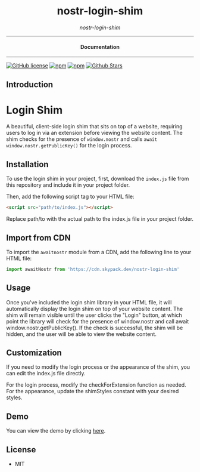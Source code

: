

<div align="center">  
  <h1>nostr-login-shim</h1>
</div>

<div align="center">  
<i>nostr-login-shim</i>
</div>

---

<div align="center">
<h4>Documentation</h4>
</div>

---

[![GitHub license](https://img.shields.io/badge/license-MIT-blue.svg)](https://github.com/nostrapps/nostr-login-shim/blob/gh-pages/LICENSE)
[![npm](https://img.shields.io/npm/v/nostr-login-shim)](https://npmjs.com/package/nostr-login-shim)
[![npm](https://img.shields.io/npm/dw/nostr-login-shim.svg)](https://npmjs.com/package/nostr-login-shim)
[![Github Stars](https://img.shields.io/github/stars/nostrapps/nostr-login-shim.svg)](https://github.com/nostrapps/nostr-login-shim/)

## Introduction


# Login Shim

A beautiful, client-side login shim that sits on top of a website, requiring users to log in via an extension before viewing the website content. The shim checks for the presence of `window.nostr` and calls `await window.nostr.getPublicKey()` for the login process.

## Installation

To use the login shim in your project, first, download the `index.js` file from this repository and include it in your project folder.

Then, add the following script tag to your HTML file:

```html
<script src="path/to/index.js"></script>
```

Replace path/to with the actual path to the index.js file in your project folder.

## Import from CDN

To import the `awaitnostr` module from a CDN, add the following line to your HTML file:

```JavaScript
import awaitNostr from 'https://cdn.skypack.dev/nostr-login-shim'
```


## Usage

Once you've included the login shim library in your HTML file, it will automatically display the login shim on top of your website content. The shim will remain visible until the user clicks the "Login" button, at which point the library will check for the presence of window.nostr and call await window.nostr.getPublicKey(). If the check is successful, the shim will be hidden, and the user will be able to view the website content.

## Customization

If you need to modify the login process or the appearance of the shim, you can edit the index.js file directly.

For the login process, modify the checkForExtension function as needed. For the appearance, update the shimStyles constant with your desired styles.

## Demo

You can view the demo by clicking [here](https://nostrapps.github.io/nostr-login-shim/test.html).


## License

- MIT
